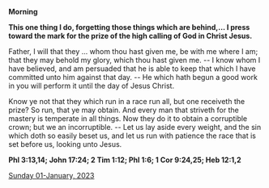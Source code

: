 **Morning**

**This one thing I do, forgetting those things which are behind,... I press toward the mark for the prize of the high calling of God in Christ Jesus.**
 
Father, I will that they ... whom thou hast given me, be with me where I am; that they may behold my glory, which thou hast given me. -- I know whom I have believed, and am persuaded that he is able to keep that which I have committed unto him against that day. -- He which hath begun a good work in you will perform it until the day of Jesus Christ.
 
Know ye not that they which run in a race run all, but one receiveth the prize? So run, that ye may obtain. And every man that striveth for the mastery is temperate in all things. Now they do it to obtain a corruptible crown; but we an incorruptible. -- Let us lay aside every weight, and the sin which doth so easily beset us, and let us run with patience the race that is set before us, looking unto Jesus.  

**Phl 3:13,14; John 17:24; 2 Tim 1:12; Phl 1:6; 1 Cor 9:24,25; Heb 12:1,2**

[Sunday 01-January, 2023](https://t.me/daily_light)
